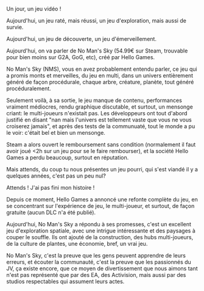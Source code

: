 Un jour, un jeu vidéo !

Aujourd'hui, un jeu raté, mais réussi, un jeu d'exploration, mais aussi de survie.

Aujourd'hui, un jeu de découverte, un jeu d'émerveillement.

Aujourd'hui, on va parler de No Man's Sky (54.99€ sur Steam, trouvable pour bien moins sur G2A, GoG, etc), créé par Hello Games.

No Man's Sky (NMS), vous en avez probablement entendu parler, ce jeu qui a promis monts et merveilles, du jeu en multi, dans un univers entièrement généré de façon procédurale, chaque arbre, créature, planète, tout généré procéduralement.

Seulement voilà, à sa sortie, le jeu manque de contenu, performances vraiment médiocres, rendu graphique discutable, et surtout, un mensonge criant: le multi-joueurs n'existait pas. Les développeurs ont tout d'abord justifié en disant "nan mais l'univers est tellement vaste que vous ne vous croiserez jamais", et après des tests de la communuaté, tout le monde a pu le voir: c'était bel et bien un mensonge.

Steam a alors ouvert le remboursement sans condition (normalement il faut avoir joué <2h sur un jeu pour se le faire rembourser), et la société Hello Games a perdu beaucoup, surtout en réputation.

Mais attends, du coup tu nous présentes un jeu pourri, qui s'est viandé il y a quelques années, c'est pas un peu nul?

Attends ! J'ai pas fini mon histoire !

Depuis ce moment, Hello Games a annoncé une refonte complète du jeu, en se concentrant sur l'expérience de jeu, le multi-joueur, et surtout, de façon gratuite (aucun DLC n'a été publié).

Aujourd'hui, No Man's Sky a répondu à ses promesses, c'est un excellent jeu d'exploration spatiale, avec une intrigue intéressante et des paysages à couper le souffle. Ils ont ajouté de la construction, des hubs multi-joueurs, de la culture de plantes, une économie, bref, un vrai jeu.

No Man's Sky, c'est la preuve que les gens peuvent apprendre de leurs erreurs, et écouter la communauté, c'est la preuve que les passionnés du JV, ça existe encore, que ce moyen de divertissement que nous aimons tant n'est pas représenté que par des EA, des Activision, mais aussi par des studios respectables qui assument leurs actes.